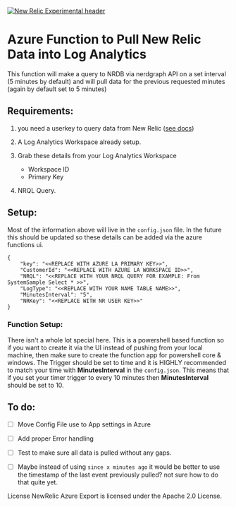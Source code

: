 [![New Relic Experimental header](https://github.com/newrelic/opensource-website/raw/master/src/images/categories/Experimental.png)](https://opensource.newrelic.com/oss-category/#new-relic-experimental)

# Azure Function to Pull New Relic Data into Log Analytics  
This function will make a query to NRDB via nerdgraph API on a set interval (5 minutes by default) and will pull data for the previous requested minutes (again by default set to 5 minutes)


## Requirements:
1. you need a userkey to query data from New Relic ([see docs](https://docs.newrelic.com/docs/apis/intro-apis/new-relic-api-keys/))  
2. A Log Analytics Workspace already setup.
3. Grab these details from your Log Analytics Workspace
    *  Workspace ID
    *  Primary Key

4. NRQL Query.


## Setup:
Most of the information above will live in the ``config.json`` file. In the future this should be updated so these details can be added via the azure functions ui. 

```
{
    "key": "<<REPLACE WITH AZURE LA PRIMARY KEY>>",
    "CustomerId": "<<REPLACE WITH AZURE LA WORKSPACE ID>>",
    "NRQL": "<<REPLACE WITH YOUR NRQL QUERY FOR EXAMPLE: From SystemSample Select * >>",
    "LogType": "<<REPLACE WITH YOUR NAME TABLE NAME>>",
    "MinutesInterval": "5",
    "NRKey": "<<REPLACE WITH NR USER KEY>>"
}
```


### Function Setup:
There isn't a whole lot special here. This is a powershell based function so if you want to create it via the UI instead of pushing from your local machine, then make sure to create the function app for powershell core & windows. The Trigger should be set to time and it is HIGHLY recommended to match your time with **MinutesInterval** in the ``config.json``. This means that if you set your timer trigger to every 10 minutes then **MinutesInterval** should be set to 10. 



## To do:
- [ ] Move Config File use to App settings in Azure
- [ ] Add proper Error handling
- [ ] Test to make sure all data is pulled without any gaps.
- [ ] Maybe instead of using ``since x minutes ago`` it would be better to use the timestamp of the last event previously pulled? not sure how to do that quite yet. 


License
NewRelic Azure Export is licensed under the Apache 2.0 License.

